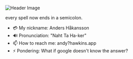 ![Header Image](https://user-images.githubusercontent.com/404081/197235510-c5a3d29d-24dc-4c57-82d1-8a17043a6407.png)

every spell now ends in a semicolon.

- 💳 My nickname: Anders Håkansson
- 🔊 Pronunciation: "Naht Ta Ha-ker"
- 📫 How to reach me: andy?hawkins.app
- ⚡ Pondering: What if google doesn't know the answer?
<!--
![Score Card](https://github-readme-stats.vercel.app/api?username=a904guy&show_icons=true&theme=dark&hide_title=true&count_private=true&border_color=4CFF01&text_color=2CCE00&icon_color=4CFF01&bg_color=102913)
-->

<!--
**a904guy/a904guy** is a ✨ _special_ ✨ repository because its `README.md` (this file) appears on your GitHub profile.

Here are some ideas to get you started:

- 🔭 I’m currently working on ...
- 🌱 I’m currently learning ...
- 👯 I’m looking to collaborate on ...
- 🤔 I’m looking for help with ...
- 💬 Ask me about ...
- 📫 How to reach me: ...
- 😄 Pronouns: ...
- ⚡ Fun fact: ...
-->
